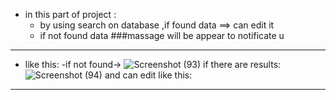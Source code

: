 - in this part of project :
    * by using search on database ,if  found data ==> can edit it 
    * if not found data ###massage will be appear to notificate u
--------------------------------------------------------------------------------------------
* like this:
  -if not found->
![Screenshot (93)](https://user-images.githubusercontent.com/70071284/116810972-003da600-ab47-11eb-9116-b331e05f6275.png)
    if there are results:
![Screenshot (94)](https://user-images.githubusercontent.com/70071284/116811014-3ed36080-ab47-11eb-913b-95eb91da5c0d.png)
and can edit like this:

---------------------------------------------------------------------------------------------------







